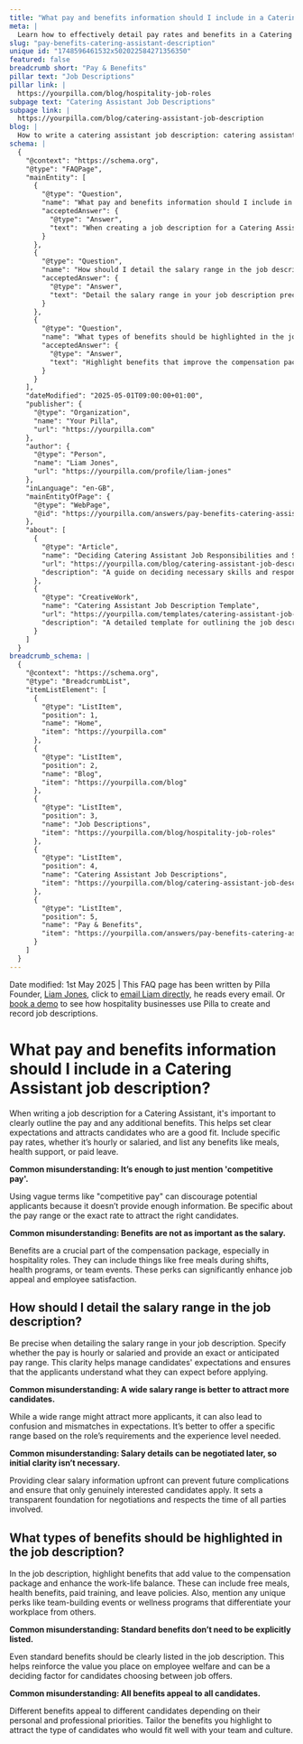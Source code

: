 ```yaml
---
title: "What pay and benefits information should I include in a Catering Assistant job description?"
meta: |
  Learn how to effectively detail pay rates and benefits in a Catering Assistant job description to attract suitable candidates.
slug: "pay-benefits-catering-assistant-description"
unique id: "1748596461532x502022584271356350"
featured: false
breadcrumb short: "Pay & Benefits"
pillar text: "Job Descriptions"
pillar link: |
  https://yourpilla.com/blog/hospitality-job-roles
subpage text: "Catering Assistant Job Descriptions"
subpage link: |
  https://yourpilla.com/blog/catering-assistant-job-description
blog: |
  How to write a catering assistant job description: catering assistant job description template included.
schema: |
  {
    "@context": "https://schema.org",
    "@type": "FAQPage",
    "mainEntity": [
      {
        "@type": "Question",
        "name": "What pay and benefits information should I include in a Catering Assistant job description?",
        "acceptedAnswer": {
          "@type": "Answer",
          "text": "When creating a job description for a Catering Assistant, clearly outline the pay specifics, whether it's hourly or salaried, and detail any additional benefits like meals, health support, or paid leave. Provide specific pay rates to set clear expectations and attract suitable candidates."
        }
      },
      {
        "@type": "Question",
        "name": "How should I detail the salary range in the job description?",
        "acceptedAnswer": {
          "@type": "Answer",
          "text": "Detail the salary range in your job description precisely. Specify whether the compensation is hourly or salaried and provide the expected pay range. Clear information helps manage candidate expectations and ensures understanding of compensation before applying."
        }
      },
      {
        "@type": "Question",
        "name": "What types of benefits should be highlighted in the job description?",
        "acceptedAnswer": {
          "@type": "Answer",
          "text": "Highlight benefits that improve the compensation package and work-life balance in the job description. These can include free meals, health benefits, paid training, leave policies, and unique perks like team events or wellness programs."
        }
      }
    ],
    "dateModified": "2025-05-01T09:00:00+01:00",
    "publisher": {
      "@type": "Organization",
      "name": "Your Pilla",
      "url": "https://yourpilla.com"
    },
    "author": {
      "@type": "Person",
      "name": "Liam Jones",
      "url": "https://yourpilla.com/profile/liam-jones"
    },
    "inLanguage": "en-GB",
    "mainEntityOfPage": {
      "@type": "WebPage",
      "@id": "https://yourpilla.com/answers/pay-benefits-catering-assistant-description"
    },
    "about": [
      {
        "@type": "Article",
        "name": "Deciding Catering Assistant Job Responsibilities and Skills",
        "url": "https://yourpilla.com/blog/catering-assistant-job-description",
        "description": "A guide on deciding necessary skills and responsibilities for a Catering Assistant role."
      },
      {
        "@type": "CreativeWork",
        "name": "Catering Assistant Job Description Template",
        "url": "https://yourpilla.com/templates/catering-assistant-job-description",
        "description": "A detailed template for outlining the job description for a Catering Assistant, including responsibilities, skills, and compensation details."
      }
    ]
  }
breadcrumb_schema: |
  {
    "@context": "https://schema.org",
    "@type": "BreadcrumbList",
    "itemListElement": [
      {
        "@type": "ListItem",
        "position": 1,
        "name": "Home",
        "item": "https://yourpilla.com"
      },
      {
        "@type": "ListItem",
        "position": 2,
        "name": "Blog",
        "item": "https://yourpilla.com/blog"
      },
      {
        "@type": "ListItem",
        "position": 3,
        "name": "Job Descriptions",
        "item": "https://yourpilla.com/blog/hospitality-job-roles"
      },
      {
        "@type": "ListItem",
        "position": 4,
        "name": "Catering Assistant Job Descriptions",
        "item": "https://yourpilla.com/blog/catering-assistant-job-description"
      },
      {
        "@type": "ListItem",
        "position": 5,
        "name": "Pay & Benefits",
        "item": "https://yourpilla.com/answers/pay-benefits-catering-assistant-description"
      }
    ]
  }
---
```


Date modified: 1st May 2025 | This FAQ page has been written by Pilla Founder, [Liam Jones](https://yourpilla.com/profile/liam-jones), click to [email Liam directly](https://mailto:liam@yourpilla.com), he reads every email. Or [book a demo](https://calendly.com/pilla/demo) to see how hospitality businesses use Pilla to create and record job descriptions.

# What pay and benefits information should I include in a Catering Assistant job description?

When writing a job description for a Catering Assistant, it's important to clearly outline the pay and any additional benefits. This helps set clear expectations and attracts candidates who are a good fit. Include specific pay rates, whether it’s hourly or salaried, and list any benefits like meals, health support, or paid leave.

**Common misunderstanding: It’s enough to just mention 'competitive pay'.**

Using vague terms like "competitive pay" can discourage potential applicants because it doesn’t provide enough information. Be specific about the pay range or the exact rate to attract the right candidates.

**Common misunderstanding: Benefits are not as important as the salary.**

Benefits are a crucial part of the compensation package, especially in hospitality roles. They can include things like free meals during shifts, health programs, or team events. These perks can significantly enhance job appeal and employee satisfaction.

## How should I detail the salary range in the job description?

Be precise when detailing the salary range in your job description. Specify whether the pay is hourly or salaried and provide an exact or anticipated pay range. This clarity helps manage candidates' expectations and ensures that the applicants understand what they can expect before applying.

**Common misunderstanding: A wide salary range is better to attract more candidates.**

While a wide range might attract more applicants, it can also lead to confusion and mismatches in expectations. It’s better to offer a specific range based on the role’s requirements and the experience level needed.

**Common misunderstanding: Salary details can be negotiated later, so initial clarity isn’t necessary.**

Providing clear salary information upfront can prevent future complications and ensure that only genuinely interested candidates apply. It sets a transparent foundation for negotiations and respects the time of all parties involved.

## What types of benefits should be highlighted in the job description?

In the job description, highlight benefits that add value to the compensation package and enhance the work-life balance. These can include free meals, health benefits, paid training, and leave policies. Also, mention any unique perks like team-building events or wellness programs that differentiate your workplace from others.

**Common misunderstanding: Standard benefits don’t need to be explicitly listed.**

Even standard benefits should be clearly listed in the job description. This helps reinforce the value you place on employee welfare and can be a deciding factor for candidates choosing between job offers.

**Common misunderstanding: All benefits appeal to all candidates.**

Different benefits appeal to different candidates depending on their personal and professional priorities. Tailor the benefits you highlight to attract the type of candidates who would fit well with your team and culture.